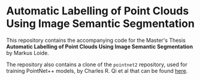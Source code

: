 # Automatic Labelling of Point Clouds Using Image Semantic Segmentation

This repository contains the accompanying code for the Master's Thesis **Automatic Labelling of Point Clouds Using Image Semantic Segmentation** by Markus Loide.

The repository also contains a clone of the `pointnet2` repository, used for training PointNet++ models, by Charles R. Qi et al that can be found [here](https://github.com/charlesq34/pointnet2).

